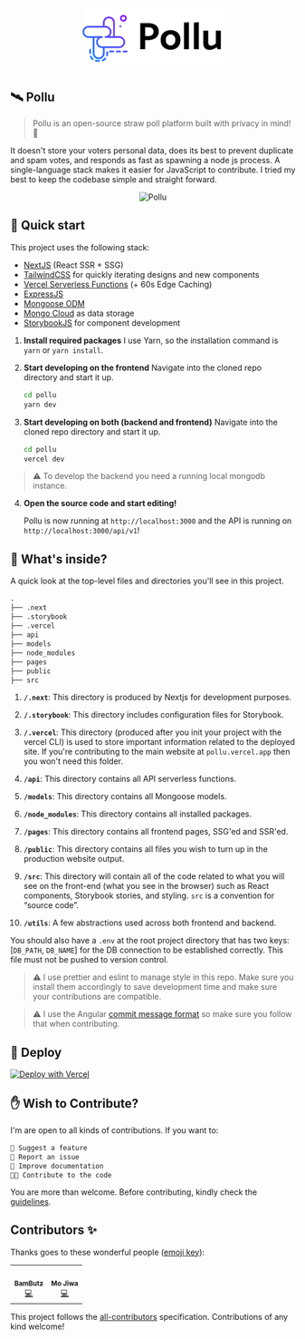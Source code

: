 <p align="center">
  <a href="https://pollu.vercel.app">
    <img alt="Pollu" src="./public/assets/logo_dark.svg" width="250"/>
  </a>
</p>

## 🛰️ Pollu

> Pollu is an open-source straw poll platform built with privacy in mind! 🚀

It doesn't store your voters personal data, does its best to prevent duplicate and spam votes, and responds as fast as spawning a node js process. A single-language stack makes it easier for JavaScript to contribute. I tried my best to keep the codebase simple and straight forward.

<p align="center">
  <img alt="Pollu" src="./public/assets/cover.png" width="550"/>
</p>

## 🚀 Quick start

This project uses the following stack:

- [NextJS](https://nextjs.org) (React SSR + SSG)
- [TailwindCSS](https://tailwindcss.com) for quickly iterating designs and new components
- [Vercel Serverless Functions](https://vercel.com/docs/serverless-functions/introduction) (+ 60s Edge Caching)
- [ExpressJS](https://expressjs.com)
- [Mongoose ODM](https://mongoosejs.com)
- [Mongo Cloud](https://cloud.mongodb.com) as data storage
- [StorybookJS](https://storybook.js.org) for component development

1. **Install required packages**
   I use Yarn, so the installation command is `yarn` or `yarn install`.

2. **Start developing on the frontend**
   Navigate into the cloned repo directory and start it up.

   ```bash
   cd pollu
   yarn dev
   ```

3. **Start developing on both (backend and frontend)**
   Navigate into the cloned repo directory and start it up.

   ```bash
   cd pollu
   vercel dev
   ```

> ⚠️ To develop the backend you need a running local mongodb instance.

4.  **Open the source code and start editing!**

    Pollu is now running at `http://localhost:3000` and the API is running on `http://localhost:3000/api/v1`!

## 🧐 What's inside?

A quick look at the top-level files and directories you'll see in this project.

    .
    ├── .next
    ├── .storybook
    ├── .vercel
    ├── api
    ├── models
    ├── node_modules
    ├── pages
    ├── public
    ├── src

1.  **`/.next`**: This directory is produced by Nextjs for development purposes.

2.  **`/.storybook`**: This directory includes configuration files for Storybook.

3.  **`/.vercel`**: This directory (produced after you init your project with the vercel CLI) is used to store important information related to the deployed site. If you're contributing to the main website at `pollu.vercel.app` then you won't need this folder.

4.  **`/api`**: This directory contains all API serverless functions.

5.  **`/models`**: This directory contains all Mongoose models.

6.  **`/node_modules`**: This directory contains all installed packages.

7.  **`/pages`**: This directory contains all frontend pages, SSG'ed and SSR'ed.

8.  **`/public`**: This directory contains all files you wish to turn up in the production website output.

9.  **`/src`**: This directory will contain all of the code related to what you will see on the front-end (what you see in the browser) such as React components, Storybook stories, and styling. `src` is a convention for “source code”.

10. **`/utils`**: A few abstractions used across both frontend and backend.

You should also have a `.env` at the root project directory that has two keys: [`DB_PATH`, `DB_NAME`] for the DB connection to be established correctly. This file must not be pushed to version control.

> ⚠️ I use prettier and eslint to manage style in this repo. Make sure you install them accordingly to save development time and make sure your contributions are compatible.

> ⚠️ I use the Angular [commit message format](https://github.com/angular/angular/blob/master/CONTRIBUTING.md#-commit-message-format) so make sure you follow that when contributing.

## 💫 Deploy

[![Deploy with Vercel](https://vercel.com/button)](https://vercel.com/new/git/external?repository-url=https://github.com/KL13NT/pollu)

## ✋ Wish to Contribute?

I'm are open to all kinds of contributions. If you want to:

    🤔 Suggest a feature
    🐛 Report an issue
    📖 Improve documentation
    👩‍💻 Contribute to the code

You are more than welcome. Before contributing, kindly check the [guidelines](./CONTRIBUTING.md).

## Contributors ✨

Thanks goes to these wonderful people ([emoji key](https://allcontributors.org/docs/en/emoji-key)):

<!-- ALL-CONTRIBUTORS-LIST:START - Do not remove or modify this section -->
<!-- prettier-ignore-start -->
<!-- markdownlint-disable -->
<table>
  <tr>
    <td align="center"><a href="https://github.com/BamButz"><img src="https://avatars1.githubusercontent.com/u/7022144?v=4?s=100" width="100px;" alt=""/><br /><sub><b>BamButz</b></sub></a><br /><a href="https://github.com/KL13NT/pollu/commits?author=BamButz" title="Code">💻</a></td>
    <td align="center"><a href="https://github.com/mojiwa"><img src="https://avatars2.githubusercontent.com/u/14992663?v=4?s=100" width="100px;" alt=""/><br /><sub><b>Mo Jiwa</b></sub></a><br /><a href="https://github.com/KL13NT/pollu/commits?author=mojiwa" title="Code">💻</a></td>
  </tr>
</table>

<!-- markdownlint-restore -->
<!-- prettier-ignore-end -->

<!-- ALL-CONTRIBUTORS-LIST:END -->

This project follows the [all-contributors](https://github.com/all-contributors/all-contributors) specification. Contributions of any kind welcome!